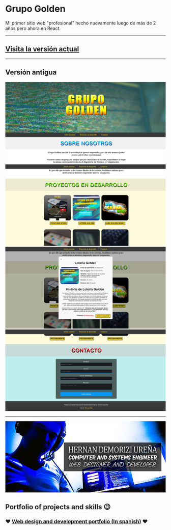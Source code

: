 # Grupo Golden
Mi primer sitio web "profesional" hecho nuevamente luego de más de 2 años pero ahora en React.
___
## [Visita la versión actual](https://hernanreiq.github.io/Grupo-Golden/)
___
## Versión antigua
![Imagen 1](./doc/Grupo-Golden-(1).jpg)
![Imagen 2](./doc/Grupo-Golden-(2).jpg)
![Imagen 3](./doc/Grupo-Golden-(3).jpg)
![Imagen 4](./doc/Grupo-Golden-(4).jpg)
___
![Hernan Virgilio Demorizi Ureña](https://raw.githubusercontent.com/hernanreiq/hernanreiq/master/img/header.jpg)
## Portfolio of projects and skills :wink:
### :heart: [Web design and development portfolio (In spanish)](https://bit.ly/hernanreiq) :heart: